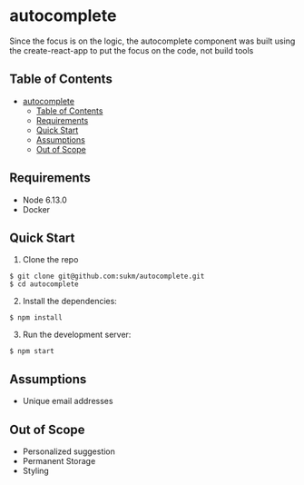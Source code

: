 # autocomplete

Since the focus is on the logic, the autocomplete component was built using the create-react-app to put the focus on the code, not build tools

## Table of Contents

- [autocomplete](#autocomplete)
  - [Table of Contents](#table-of-contents)
  - [Requirements](#requirements)
  - [Quick Start](#quick-start)
  - [Assumptions](#assumptions)
  - [Out of Scope](#out-of-scope)


## Requirements

- Node 6.13.0
- Docker

## Quick Start

1. Clone the repo

```
$ git clone git@github.com:sukm/autocomplete.git
$ cd autocomplete
```

2. Install the dependencies:

```
$ npm install
```

3. Run the development server:

```
$ npm start
```

## Assumptions
- Unique email addresses 
  
## Out of Scope
- Personalized suggestion 
- Permanent Storage  
- Styling
